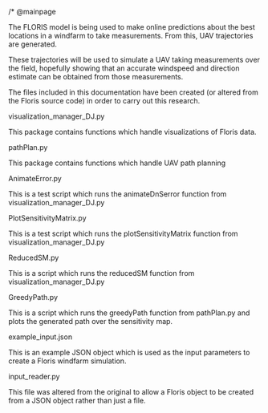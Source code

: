 /*
@mainpage

The FLORIS model is being used to make online predictions about the best locations in a windfarm 
to take measurements. From this, UAV trajectories are generated. 

These trajectories will be used to simulate a UAV taking measurements over the field,
hopefully showing that an accurate windspeed and direction estimate can be obtained
from those measurements.

The files included in this documentation have been created 
(or altered from the Floris source code) in order to carry out this research.

visualization_manager_DJ.py

This package contains functions which handle visualizations of Floris data.

pathPlan.py

This package contains functions which handle UAV path planning

AnimateError.py

This is a test script which runs the animateDnSerror function from visualization_manager_DJ.py

PlotSensitivityMatrix.py

This is a test script which runs the plotSensitivityMatrix function from visualization_manager_DJ.py

ReducedSM.py

This is a script which runs the reducedSM function from visualization_manager_DJ.py

GreedyPath.py

This is a script which runs the greedyPath function from pathPlan.py and plots
the generated path over the sensitivity map.

example_input.json

This is an example JSON object which is used as the input parameters to create a Floris windfarm simulation.

input_reader.py

This file was altered from the original to allow a Floris object to be created from a JSON object rather than just a file.